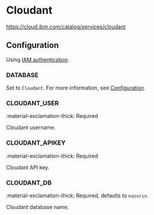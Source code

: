 # Cloudant

<https://cloud.ibm.com/catalog/services/cloudant>

## Configuration

Using [IAM authentication](https://cloud.ibm.com/docs/Cloudant?topic=Cloudant-ibm-cloud-identity-and-access-management-iam-#enabling-iam-with-ibm-cloudant).

### DATABASE

Set to `Cloudant`. For more information, see [Configuration](../getting-started/configuration.md/#database).

### CLOUDANT_USER

:material-exclamation-thick: Required

Cloudant username.

### CLOUDANT_APIKEY

:material-exclamation-thick: Required

Cloudant API key.

### CLOUDANT_DB

:material-exclamation-thick: Required, defaults to `nazurin`.

Cloudant database name.
